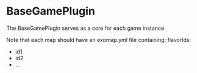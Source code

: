 # BaseGamePlugin
The BaseGamePlugin serves as a core for each game instance


Note that each map should have an exomap.yml file containing:
flavorIds:
- id1
- id2
- ...

